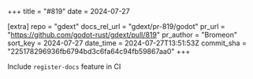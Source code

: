 +++
title = "#819"
date = 2024-07-27

[extra]
repo = "gdext"
docs_rel_url = "gdext/pr-819/godot"
pr_url = "https://github.com/godot-rust/gdext/pull/819"
pr_author = "Bromeon"
sort_key = 2024-07-27
date_time = 2024-07-27T13:51:53Z
commit_sha = "225178296936fb6794bd3c6fa64c94fb59867aa0"
+++

Include `register-docs` feature in CI
